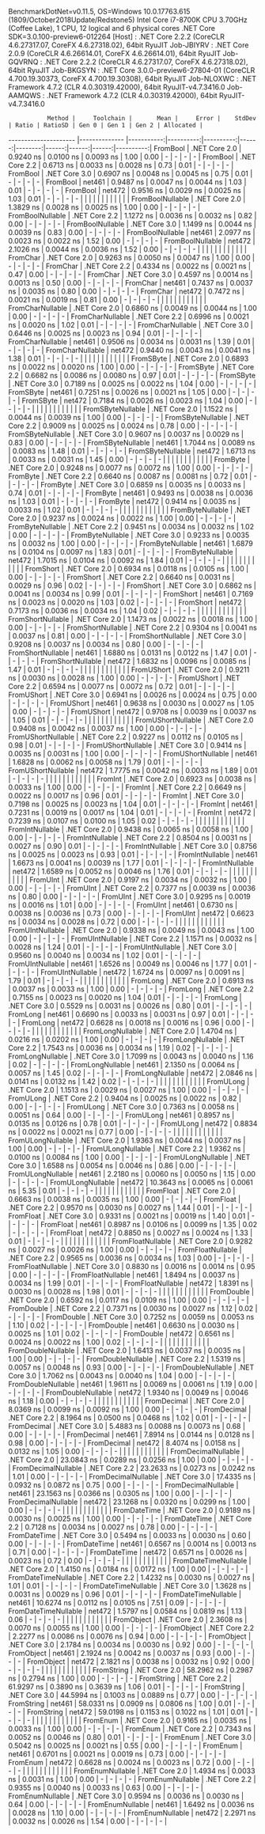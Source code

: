 
BenchmarkDotNet=v0.11.5, OS=Windows 10.0.17763.615 (1809/October2018Update/Redstone5)
Intel Core i7-8700K CPU 3.70GHz (Coffee Lake), 1 CPU, 12 logical and 6 physical cores
.NET Core SDK=3.0.100-preview6-012264
  [Host]     : .NET Core 2.2.2 (CoreCLR 4.6.27317.07, CoreFX 4.6.27318.02), 64bit RyuJIT
  Job-JBIYRV : .NET Core 2.0.9 (CoreCLR 4.6.26614.01, CoreFX 4.6.26614.01), 64bit RyuJIT
  Job-GQVRNQ : .NET Core 2.2.2 (CoreCLR 4.6.27317.07, CoreFX 4.6.27318.02), 64bit RyuJIT
  Job-BKGSYN : .NET Core 3.0.0-preview6-27804-01 (CoreCLR 4.700.19.30373, CoreFX 4.700.19.30308), 64bit RyuJIT
  Job-NLOXWC : .NET Framework 4.7.2 (CLR 4.0.30319.42000), 64bit RyuJIT-v4.7.3416.0
  Job-AAMQWS : .NET Framework 4.7.2 (CLR 4.0.30319.42000), 64bit RyuJIT-v4.7.3416.0


               Method |     Toolchain |       Mean |     Error |    StdDev | Ratio | RatioSD | Gen 0 | Gen 1 | Gen 2 | Allocated |
--------------------- |-------------- |-----------:|----------:|----------:|------:|--------:|------:|------:|------:|----------:|
             FromBool | .NET Core 2.0 |  0.9240 ns | 0.0100 ns | 0.0093 ns |  1.00 |    0.00 |     - |     - |     - |         - |
             FromBool | .NET Core 2.2 |  0.6713 ns | 0.0033 ns | 0.0028 ns |  0.73 |    0.01 |     - |     - |     - |         - |
             FromBool | .NET Core 3.0 |  0.6907 ns | 0.0048 ns | 0.0045 ns |  0.75 |    0.01 |     - |     - |     - |         - |
             FromBool |        net461 |  0.9487 ns | 0.0047 ns | 0.0044 ns |  1.03 |    0.01 |     - |     - |     - |         - |
             FromBool |        net472 |  0.9516 ns | 0.0029 ns | 0.0025 ns |  1.03 |    0.01 |     - |     - |     - |         - |
                      |               |            |           |           |       |         |       |       |       |           |
     FromBoolNullable | .NET Core 2.0 |  1.3829 ns | 0.0028 ns | 0.0025 ns |  1.00 |    0.00 |     - |     - |     - |         - |
     FromBoolNullable | .NET Core 2.2 |  1.1272 ns | 0.0036 ns | 0.0032 ns |  0.82 |    0.00 |     - |     - |     - |         - |
     FromBoolNullable | .NET Core 3.0 |  1.1499 ns | 0.0044 ns | 0.0039 ns |  0.83 |    0.00 |     - |     - |     - |         - |
     FromBoolNullable |        net461 |  2.0977 ns | 0.0023 ns | 0.0022 ns |  1.52 |    0.00 |     - |     - |     - |         - |
     FromBoolNullable |        net472 |  2.1026 ns | 0.0044 ns | 0.0036 ns |  1.52 |    0.00 |     - |     - |     - |         - |
                      |               |            |           |           |       |         |       |       |       |           |
             FromChar | .NET Core 2.0 |  0.9263 ns | 0.0050 ns | 0.0047 ns |  1.00 |    0.00 |     - |     - |     - |         - |
             FromChar | .NET Core 2.2 |  0.4334 ns | 0.0022 ns | 0.0021 ns |  0.47 |    0.00 |     - |     - |     - |         - |
             FromChar | .NET Core 3.0 |  0.4597 ns | 0.0014 ns | 0.0013 ns |  0.50 |    0.00 |     - |     - |     - |         - |
             FromChar |        net461 |  0.7437 ns | 0.0037 ns | 0.0035 ns |  0.80 |    0.00 |     - |     - |     - |         - |
             FromChar |        net472 |  0.7472 ns | 0.0021 ns | 0.0019 ns |  0.81 |    0.00 |     - |     - |     - |         - |
                      |               |            |           |           |       |         |       |       |       |           |
     FromCharNullable | .NET Core 2.0 |  0.6860 ns | 0.0049 ns | 0.0044 ns |  1.00 |    0.00 |     - |     - |     - |         - |
     FromCharNullable | .NET Core 2.2 |  0.6996 ns | 0.0021 ns | 0.0020 ns |  1.02 |    0.01 |     - |     - |     - |         - |
     FromCharNullable | .NET Core 3.0 |  0.6446 ns | 0.0025 ns | 0.0023 ns |  0.94 |    0.01 |     - |     - |     - |         - |
     FromCharNullable |        net461 |  0.9506 ns | 0.0034 ns | 0.0031 ns |  1.39 |    0.01 |     - |     - |     - |         - |
     FromCharNullable |        net472 |  0.9440 ns | 0.0043 ns | 0.0041 ns |  1.38 |    0.01 |     - |     - |     - |         - |
                      |               |            |           |           |       |         |       |       |       |           |
            FromSByte | .NET Core 2.0 |  0.6893 ns | 0.0022 ns | 0.0020 ns |  1.00 |    0.00 |     - |     - |     - |         - |
            FromSByte | .NET Core 2.2 |  0.6682 ns | 0.0086 ns | 0.0080 ns |  0.97 |    0.01 |     - |     - |     - |         - |
            FromSByte | .NET Core 3.0 |  0.7189 ns | 0.0025 ns | 0.0022 ns |  1.04 |    0.00 |     - |     - |     - |         - |
            FromSByte |        net461 |  0.7251 ns | 0.0026 ns | 0.0021 ns |  1.05 |    0.00 |     - |     - |     - |         - |
            FromSByte |        net472 |  0.7184 ns | 0.0026 ns | 0.0023 ns |  1.04 |    0.00 |     - |     - |     - |         - |
                      |               |            |           |           |       |         |       |       |       |           |
    FromSByteNullable | .NET Core 2.0 |  1.1522 ns | 0.0044 ns | 0.0039 ns |  1.00 |    0.00 |     - |     - |     - |         - |
    FromSByteNullable | .NET Core 2.2 |  0.9009 ns | 0.0025 ns | 0.0024 ns |  0.78 |    0.00 |     - |     - |     - |         - |
    FromSByteNullable | .NET Core 3.0 |  0.9607 ns | 0.0037 ns | 0.0029 ns |  0.83 |    0.00 |     - |     - |     - |         - |
    FromSByteNullable |        net461 |  1.7044 ns | 0.0089 ns | 0.0083 ns |  1.48 |    0.01 |     - |     - |     - |         - |
    FromSByteNullable |        net472 |  1.6713 ns | 0.0033 ns | 0.0031 ns |  1.45 |    0.00 |     - |     - |     - |         - |
                      |               |            |           |           |       |         |       |       |       |           |
             FromByte | .NET Core 2.0 |  0.9248 ns | 0.0077 ns | 0.0072 ns |  1.00 |    0.00 |     - |     - |     - |         - |
             FromByte | .NET Core 2.2 |  0.6640 ns | 0.0087 ns | 0.0081 ns |  0.72 |    0.01 |     - |     - |     - |         - |
             FromByte | .NET Core 3.0 |  0.6859 ns | 0.0035 ns | 0.0033 ns |  0.74 |    0.01 |     - |     - |     - |         - |
             FromByte |        net461 |  0.9493 ns | 0.0038 ns | 0.0036 ns |  1.03 |    0.01 |     - |     - |     - |         - |
             FromByte |        net472 |  0.9414 ns | 0.0035 ns | 0.0033 ns |  1.02 |    0.01 |     - |     - |     - |         - |
                      |               |            |           |           |       |         |       |       |       |           |
     FromByteNullable | .NET Core 2.0 |  0.9237 ns | 0.0024 ns | 0.0022 ns |  1.00 |    0.00 |     - |     - |     - |         - |
     FromByteNullable | .NET Core 2.2 |  0.9451 ns | 0.0034 ns | 0.0032 ns |  1.02 |    0.00 |     - |     - |     - |         - |
     FromByteNullable | .NET Core 3.0 |  0.9233 ns | 0.0035 ns | 0.0032 ns |  1.00 |    0.00 |     - |     - |     - |         - |
     FromByteNullable |        net461 |  1.6879 ns | 0.0104 ns | 0.0097 ns |  1.83 |    0.01 |     - |     - |     - |         - |
     FromByteNullable |        net472 |  1.7015 ns | 0.0104 ns | 0.0092 ns |  1.84 |    0.01 |     - |     - |     - |         - |
                      |               |            |           |           |       |         |       |       |       |           |
            FromShort | .NET Core 2.0 |  0.6934 ns | 0.0118 ns | 0.0105 ns |  1.00 |    0.00 |     - |     - |     - |         - |
            FromShort | .NET Core 2.2 |  0.6640 ns | 0.0031 ns | 0.0029 ns |  0.96 |    0.02 |     - |     - |     - |         - |
            FromShort | .NET Core 3.0 |  0.6862 ns | 0.0041 ns | 0.0034 ns |  0.99 |    0.01 |     - |     - |     - |         - |
            FromShort |        net461 |  0.7169 ns | 0.0023 ns | 0.0020 ns |  1.03 |    0.02 |     - |     - |     - |         - |
            FromShort |        net472 |  0.7173 ns | 0.0036 ns | 0.0034 ns |  1.04 |    0.02 |     - |     - |     - |         - |
                      |               |            |           |           |       |         |       |       |       |           |
    FromShortNullable | .NET Core 2.0 |  1.1473 ns | 0.0022 ns | 0.0018 ns |  1.00 |    0.00 |     - |     - |     - |         - |
    FromShortNullable | .NET Core 2.2 |  0.9304 ns | 0.0041 ns | 0.0037 ns |  0.81 |    0.00 |     - |     - |     - |         - |
    FromShortNullable | .NET Core 3.0 |  0.9208 ns | 0.0037 ns | 0.0034 ns |  0.80 |    0.00 |     - |     - |     - |         - |
    FromShortNullable |        net461 |  1.6880 ns | 0.0131 ns | 0.0122 ns |  1.47 |    0.01 |     - |     - |     - |         - |
    FromShortNullable |        net472 |  1.6832 ns | 0.0096 ns | 0.0085 ns |  1.47 |    0.01 |     - |     - |     - |         - |
                      |               |            |           |           |       |         |       |       |       |           |
           FromUShort | .NET Core 2.0 |  0.9211 ns | 0.0030 ns | 0.0028 ns |  1.00 |    0.00 |     - |     - |     - |         - |
           FromUShort | .NET Core 2.2 |  0.6594 ns | 0.0077 ns | 0.0072 ns |  0.72 |    0.01 |     - |     - |     - |         - |
           FromUShort | .NET Core 3.0 |  0.6941 ns | 0.0026 ns | 0.0024 ns |  0.75 |    0.00 |     - |     - |     - |         - |
           FromUShort |        net461 |  0.9638 ns | 0.0030 ns | 0.0027 ns |  1.05 |    0.00 |     - |     - |     - |         - |
           FromUShort |        net472 |  0.9708 ns | 0.0039 ns | 0.0037 ns |  1.05 |    0.01 |     - |     - |     - |         - |
                      |               |            |           |           |       |         |       |       |       |           |
   FromUShortNullable | .NET Core 2.0 |  0.9408 ns | 0.0042 ns | 0.0037 ns |  1.00 |    0.00 |     - |     - |     - |         - |
   FromUShortNullable | .NET Core 2.2 |  0.9227 ns | 0.0112 ns | 0.0105 ns |  0.98 |    0.01 |     - |     - |     - |         - |
   FromUShortNullable | .NET Core 3.0 |  0.9414 ns | 0.0035 ns | 0.0031 ns |  1.00 |    0.00 |     - |     - |     - |         - |
   FromUShortNullable |        net461 |  1.6828 ns | 0.0062 ns | 0.0058 ns |  1.79 |    0.01 |     - |     - |     - |         - |
   FromUShortNullable |        net472 |  1.7775 ns | 0.0042 ns | 0.0033 ns |  1.89 |    0.01 |     - |     - |     - |         - |
                      |               |            |           |           |       |         |       |       |       |           |
              FromInt | .NET Core 2.0 |  0.6923 ns | 0.0038 ns | 0.0033 ns |  1.00 |    0.00 |     - |     - |     - |         - |
              FromInt | .NET Core 2.2 |  0.6649 ns | 0.0022 ns | 0.0017 ns |  0.96 |    0.01 |     - |     - |     - |         - |
              FromInt | .NET Core 3.0 |  0.7198 ns | 0.0025 ns | 0.0023 ns |  1.04 |    0.01 |     - |     - |     - |         - |
              FromInt |        net461 |  0.7231 ns | 0.0019 ns | 0.0017 ns |  1.04 |    0.01 |     - |     - |     - |         - |
              FromInt |        net472 |  0.7239 ns | 0.0107 ns | 0.0100 ns |  1.05 |    0.02 |     - |     - |     - |         - |
                      |               |            |           |           |       |         |       |       |       |           |
      FromIntNullable | .NET Core 2.0 |  0.9438 ns | 0.0065 ns | 0.0058 ns |  1.00 |    0.00 |     - |     - |     - |         - |
      FromIntNullable | .NET Core 2.2 |  0.8504 ns | 0.0031 ns | 0.0027 ns |  0.90 |    0.01 |     - |     - |     - |         - |
      FromIntNullable | .NET Core 3.0 |  0.8756 ns | 0.0025 ns | 0.0023 ns |  0.93 |    0.01 |     - |     - |     - |         - |
      FromIntNullable |        net461 |  1.6673 ns | 0.0041 ns | 0.0039 ns |  1.77 |    0.01 |     - |     - |     - |         - |
      FromIntNullable |        net472 |  1.6589 ns | 0.0052 ns | 0.0046 ns |  1.76 |    0.01 |     - |     - |     - |         - |
                      |               |            |           |           |       |         |       |       |       |           |
             FromUInt | .NET Core 2.0 |  0.9197 ns | 0.0034 ns | 0.0032 ns |  1.00 |    0.00 |     - |     - |     - |         - |
             FromUInt | .NET Core 2.2 |  0.7377 ns | 0.0039 ns | 0.0036 ns |  0.80 |    0.00 |     - |     - |     - |         - |
             FromUInt | .NET Core 3.0 |  0.9295 ns | 0.0019 ns | 0.0016 ns |  1.01 |    0.00 |     - |     - |     - |         - |
             FromUInt |        net461 |  0.6730 ns | 0.0038 ns | 0.0036 ns |  0.73 |    0.00 |     - |     - |     - |         - |
             FromUInt |        net472 |  0.6623 ns | 0.0034 ns | 0.0028 ns |  0.72 |    0.00 |     - |     - |     - |         - |
                      |               |            |           |           |       |         |       |       |       |           |
     FromUIntNullable | .NET Core 2.0 |  0.9338 ns | 0.0049 ns | 0.0043 ns |  1.00 |    0.00 |     - |     - |     - |         - |
     FromUIntNullable | .NET Core 2.2 |  1.1571 ns | 0.0032 ns | 0.0028 ns |  1.24 |    0.01 |     - |     - |     - |         - |
     FromUIntNullable | .NET Core 3.0 |  0.9560 ns | 0.0040 ns | 0.0034 ns |  1.02 |    0.01 |     - |     - |     - |         - |
     FromUIntNullable |        net461 |  1.6526 ns | 0.0049 ns | 0.0046 ns |  1.77 |    0.01 |     - |     - |     - |         - |
     FromUIntNullable |        net472 |  1.6724 ns | 0.0097 ns | 0.0091 ns |  1.79 |    0.01 |     - |     - |     - |         - |
                      |               |            |           |           |       |         |       |       |       |           |
             FromLong | .NET Core 2.0 |  0.6913 ns | 0.0037 ns | 0.0033 ns |  1.00 |    0.00 |     - |     - |     - |         - |
             FromLong | .NET Core 2.2 |  0.7155 ns | 0.0023 ns | 0.0020 ns |  1.04 |    0.01 |     - |     - |     - |         - |
             FromLong | .NET Core 3.0 |  0.5529 ns | 0.0031 ns | 0.0026 ns |  0.80 |    0.01 |     - |     - |     - |         - |
             FromLong |        net461 |  0.6690 ns | 0.0033 ns | 0.0031 ns |  0.97 |    0.01 |     - |     - |     - |         - |
             FromLong |        net472 |  0.6628 ns | 0.0018 ns | 0.0016 ns |  0.96 |    0.00 |     - |     - |     - |         - |
                      |               |            |           |           |       |         |       |       |       |           |
     FromLongNullable | .NET Core 2.0 |  1.4704 ns | 0.0216 ns | 0.0202 ns |  1.00 |    0.00 |     - |     - |     - |         - |
     FromLongNullable | .NET Core 2.2 |  1.7543 ns | 0.0036 ns | 0.0034 ns |  1.19 |    0.02 |     - |     - |     - |         - |
     FromLongNullable | .NET Core 3.0 |  1.7099 ns | 0.0043 ns | 0.0040 ns |  1.16 |    0.02 |     - |     - |     - |         - |
     FromLongNullable |        net461 |  2.1350 ns | 0.0064 ns | 0.0057 ns |  1.45 |    0.02 |     - |     - |     - |         - |
     FromLongNullable |        net472 |  2.0846 ns | 0.0141 ns | 0.0132 ns |  1.42 |    0.02 |     - |     - |     - |         - |
                      |               |            |           |           |       |         |       |       |       |           |
            FromULong | .NET Core 2.0 |  1.1513 ns | 0.0029 ns | 0.0027 ns |  1.00 |    0.00 |     - |     - |     - |         - |
            FromULong | .NET Core 2.2 |  0.9404 ns | 0.0025 ns | 0.0022 ns |  0.82 |    0.00 |     - |     - |     - |         - |
            FromULong | .NET Core 3.0 |  0.7363 ns | 0.0058 ns | 0.0051 ns |  0.64 |    0.00 |     - |     - |     - |         - |
            FromULong |        net461 |  0.8957 ns | 0.0135 ns | 0.0126 ns |  0.78 |    0.01 |     - |     - |     - |         - |
            FromULong |        net472 |  0.8834 ns | 0.0022 ns | 0.0021 ns |  0.77 |    0.00 |     - |     - |     - |         - |
                      |               |            |           |           |       |         |       |       |       |           |
    FromULongNullable | .NET Core 2.0 |  1.9363 ns | 0.0044 ns | 0.0037 ns |  1.00 |    0.00 |     - |     - |     - |         - |
    FromULongNullable | .NET Core 2.2 |  1.9362 ns | 0.0100 ns | 0.0084 ns |  1.00 |    0.00 |     - |     - |     - |         - |
    FromULongNullable | .NET Core 3.0 |  1.6588 ns | 0.0054 ns | 0.0046 ns |  0.86 |    0.00 |     - |     - |     - |         - |
    FromULongNullable |        net461 |  2.2180 ns | 0.0060 ns | 0.0050 ns |  1.15 |    0.00 |     - |     - |     - |         - |
    FromULongNullable |        net472 | 10.3643 ns | 0.0065 ns | 0.0061 ns |  5.35 |    0.01 |     - |     - |     - |         - |
                      |               |            |           |           |       |         |       |       |       |           |
            FromFloat | .NET Core 2.0 |  0.6663 ns | 0.0038 ns | 0.0035 ns |  1.00 |    0.00 |     - |     - |     - |         - |
            FromFloat | .NET Core 2.2 |  0.9570 ns | 0.0030 ns | 0.0027 ns |  1.44 |    0.01 |     - |     - |     - |         - |
            FromFloat | .NET Core 3.0 |  0.9331 ns | 0.0021 ns | 0.0019 ns |  1.40 |    0.01 |     - |     - |     - |         - |
            FromFloat |        net461 |  0.8987 ns | 0.0106 ns | 0.0099 ns |  1.35 |    0.02 |     - |     - |     - |         - |
            FromFloat |        net472 |  0.8850 ns | 0.0027 ns | 0.0024 ns |  1.33 |    0.01 |     - |     - |     - |         - |
                      |               |            |           |           |       |         |       |       |       |           |
    FromFloatNullable | .NET Core 2.0 |  0.9282 ns | 0.0027 ns | 0.0026 ns |  1.00 |    0.00 |     - |     - |     - |         - |
    FromFloatNullable | .NET Core 2.2 |  0.9565 ns | 0.0036 ns | 0.0034 ns |  1.03 |    0.00 |     - |     - |     - |         - |
    FromFloatNullable | .NET Core 3.0 |  0.8830 ns | 0.0016 ns | 0.0014 ns |  0.95 |    0.00 |     - |     - |     - |         - |
    FromFloatNullable |        net461 |  1.8494 ns | 0.0037 ns | 0.0034 ns |  1.99 |    0.01 |     - |     - |     - |         - |
    FromFloatNullable |        net472 |  1.8391 ns | 0.0030 ns | 0.0028 ns |  1.98 |    0.01 |     - |     - |     - |         - |
                      |               |            |           |           |       |         |       |       |       |           |
           FromDouble | .NET Core 2.0 |  0.6592 ns | 0.0117 ns | 0.0109 ns |  1.00 |    0.00 |     - |     - |     - |         - |
           FromDouble | .NET Core 2.2 |  0.7371 ns | 0.0030 ns | 0.0027 ns |  1.12 |    0.02 |     - |     - |     - |         - |
           FromDouble | .NET Core 3.0 |  0.7252 ns | 0.0059 ns | 0.0053 ns |  1.10 |    0.02 |     - |     - |     - |         - |
           FromDouble |        net461 |  0.6630 ns | 0.0030 ns | 0.0025 ns |  1.01 |    0.02 |     - |     - |     - |         - |
           FromDouble |        net472 |  0.6561 ns | 0.0024 ns | 0.0022 ns |  1.00 |    0.02 |     - |     - |     - |         - |
                      |               |            |           |           |       |         |       |       |       |           |
   FromDoubleNullable | .NET Core 2.0 |  1.6413 ns | 0.0037 ns | 0.0035 ns |  1.00 |    0.00 |     - |     - |     - |         - |
   FromDoubleNullable | .NET Core 2.2 |  1.5319 ns | 0.0057 ns | 0.0048 ns |  0.93 |    0.00 |     - |     - |     - |         - |
   FromDoubleNullable | .NET Core 3.0 |  1.7062 ns | 0.0043 ns | 0.0040 ns |  1.04 |    0.00 |     - |     - |     - |         - |
   FromDoubleNullable |        net461 |  1.9611 ns | 0.0069 ns | 0.0061 ns |  1.19 |    0.00 |     - |     - |     - |         - |
   FromDoubleNullable |        net472 |  1.9340 ns | 0.0049 ns | 0.0046 ns |  1.18 |    0.00 |     - |     - |     - |         - |
                      |               |            |           |           |       |         |       |       |       |           |
          FromDecimal | .NET Core 2.0 |  8.0369 ns | 0.0099 ns | 0.0092 ns |  1.00 |    0.00 |     - |     - |     - |         - |
          FromDecimal | .NET Core 2.2 |  8.1964 ns | 0.0500 ns | 0.0468 ns |  1.02 |    0.01 |     - |     - |     - |         - |
          FromDecimal | .NET Core 3.0 |  5.4883 ns | 0.0088 ns | 0.0073 ns |  0.68 |    0.00 |     - |     - |     - |         - |
          FromDecimal |        net461 |  7.8914 ns | 0.0144 ns | 0.0128 ns |  0.98 |    0.00 |     - |     - |     - |         - |
          FromDecimal |        net472 |  8.4074 ns | 0.0158 ns | 0.0132 ns |  1.05 |    0.00 |     - |     - |     - |         - |
                      |               |            |           |           |       |         |       |       |       |           |
  FromDecimalNullable | .NET Core 2.0 | 23.0843 ns | 0.0289 ns | 0.0256 ns |  1.00 |    0.00 |     - |     - |     - |         - |
  FromDecimalNullable | .NET Core 2.2 | 23.2633 ns | 0.0273 ns | 0.0242 ns |  1.01 |    0.00 |     - |     - |     - |         - |
  FromDecimalNullable | .NET Core 3.0 | 17.4335 ns | 0.0932 ns | 0.0872 ns |  0.75 |    0.00 |     - |     - |     - |         - |
  FromDecimalNullable |        net461 | 23.1563 ns | 0.0366 ns | 0.0305 ns |  1.00 |    0.00 |     - |     - |     - |         - |
  FromDecimalNullable |        net472 | 23.1268 ns | 0.0320 ns | 0.0299 ns |  1.00 |    0.00 |     - |     - |     - |         - |
                      |               |            |           |           |       |         |       |       |       |           |
         FromDateTime | .NET Core 2.0 |  0.9189 ns | 0.0030 ns | 0.0025 ns |  1.00 |    0.00 |     - |     - |     - |         - |
         FromDateTime | .NET Core 2.2 |  0.7128 ns | 0.0034 ns | 0.0027 ns |  0.78 |    0.00 |     - |     - |     - |         - |
         FromDateTime | .NET Core 3.0 |  0.5494 ns | 0.0033 ns | 0.0030 ns |  0.60 |    0.00 |     - |     - |     - |         - |
         FromDateTime |        net461 |  0.6567 ns | 0.0014 ns | 0.0013 ns |  0.71 |    0.00 |     - |     - |     - |         - |
         FromDateTime |        net472 |  0.6571 ns | 0.0026 ns | 0.0023 ns |  0.72 |    0.00 |     - |     - |     - |         - |
                      |               |            |           |           |       |         |       |       |       |           |
 FromDateTimeNullable | .NET Core 2.0 |  1.4150 ns | 0.0184 ns | 0.0172 ns |  1.00 |    0.00 |     - |     - |     - |         - |
 FromDateTimeNullable | .NET Core 2.2 |  1.4232 ns | 0.0030 ns | 0.0027 ns |  1.01 |    0.01 |     - |     - |     - |         - |
 FromDateTimeNullable | .NET Core 3.0 |  1.3628 ns | 0.0031 ns | 0.0029 ns |  0.96 |    0.01 |     - |     - |     - |         - |
 FromDateTimeNullable |        net461 | 10.6274 ns | 0.0112 ns | 0.0105 ns |  7.51 |    0.09 |     - |     - |     - |         - |
 FromDateTimeNullable |        net472 |  1.5797 ns | 0.0584 ns | 0.0819 ns |  1.13 |    0.06 |     - |     - |     - |         - |
                      |               |            |           |           |       |         |       |       |       |           |
           FromObject | .NET Core 2.0 |  2.3608 ns | 0.0070 ns | 0.0055 ns |  1.00 |    0.00 |     - |     - |     - |         - |
           FromObject | .NET Core 2.2 |  2.2277 ns | 0.0086 ns | 0.0076 ns |  0.94 |    0.00 |     - |     - |     - |         - |
           FromObject | .NET Core 3.0 |  2.1784 ns | 0.0034 ns | 0.0030 ns |  0.92 |    0.00 |     - |     - |     - |         - |
           FromObject |        net461 |  2.1924 ns | 0.0042 ns | 0.0037 ns |  0.93 |    0.00 |     - |     - |     - |         - |
           FromObject |        net472 |  2.1821 ns | 0.0038 ns | 0.0032 ns |  0.92 |    0.00 |     - |     - |     - |         - |
                      |               |            |           |           |       |         |       |       |       |           |
           FromString | .NET Core 2.0 | 58.2962 ns | 0.2987 ns | 0.2794 ns |  1.00 |    0.00 |     - |     - |     - |         - |
           FromString | .NET Core 2.2 | 61.9297 ns | 0.3890 ns | 0.3639 ns |  1.06 |    0.01 |     - |     - |     - |         - |
           FromString | .NET Core 3.0 | 44.5994 ns | 0.1003 ns | 0.0889 ns |  0.77 |    0.00 |     - |     - |     - |         - |
           FromString |        net461 | 58.0331 ns | 0.0909 ns | 0.0806 ns |  1.00 |    0.01 |     - |     - |     - |         - |
           FromString |        net472 | 59.0198 ns | 0.1153 ns | 0.1022 ns |  1.01 |    0.01 |     - |     - |     - |         - |
                      |               |            |           |           |       |         |       |       |       |           |
             FromEnum | .NET Core 2.0 |  0.9165 ns | 0.0035 ns | 0.0033 ns |  1.00 |    0.00 |     - |     - |     - |         - |
             FromEnum | .NET Core 2.2 |  0.7343 ns | 0.0052 ns | 0.0046 ns |  0.80 |    0.01 |     - |     - |     - |         - |
             FromEnum | .NET Core 3.0 |  0.5042 ns | 0.0025 ns | 0.0021 ns |  0.55 |    0.00 |     - |     - |     - |         - |
             FromEnum |        net461 |  0.6701 ns | 0.0021 ns | 0.0019 ns |  0.73 |    0.00 |     - |     - |     - |         - |
             FromEnum |        net472 |  0.6628 ns | 0.0024 ns | 0.0023 ns |  0.72 |    0.00 |     - |     - |     - |         - |
                      |               |            |           |           |       |         |       |       |       |           |
     FromEnumNullable | .NET Core 2.0 |  1.4934 ns | 0.0033 ns | 0.0031 ns |  1.00 |    0.00 |     - |     - |     - |         - |
     FromEnumNullable | .NET Core 2.2 |  0.9355 ns | 0.0040 ns | 0.0033 ns |  0.63 |    0.00 |     - |     - |     - |         - |
     FromEnumNullable | .NET Core 3.0 |  0.9594 ns | 0.0036 ns | 0.0030 ns |  0.64 |    0.00 |     - |     - |     - |         - |
     FromEnumNullable |        net461 |  1.6492 ns | 0.0036 ns | 0.0028 ns |  1.10 |    0.00 |     - |     - |     - |         - |
     FromEnumNullable |        net472 |  2.2971 ns | 0.0032 ns | 0.0026 ns |  1.54 |    0.00 |     - |     - |     - |         - |
